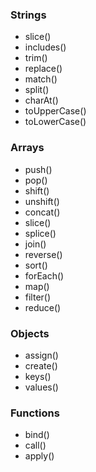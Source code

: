 ### Strings
  - slice()
  - includes()
  - trim()
  - replace()
  - match()
  - split()
  - charAt()
  - toUpperCase()
  - toLowerCase()

### Arrays
  - push()
  - pop()
  - shift()
  - unshift()
  - concat()
  - slice()
  - splice()
  - join()
  - reverse()
  - sort()
  - forEach()
  - map()
  - filter()
  - reduce()

### Objects
  - assign()
  - create()
  - keys()
  - values()

### Functions
  - bind()
  - call()
  - apply()
